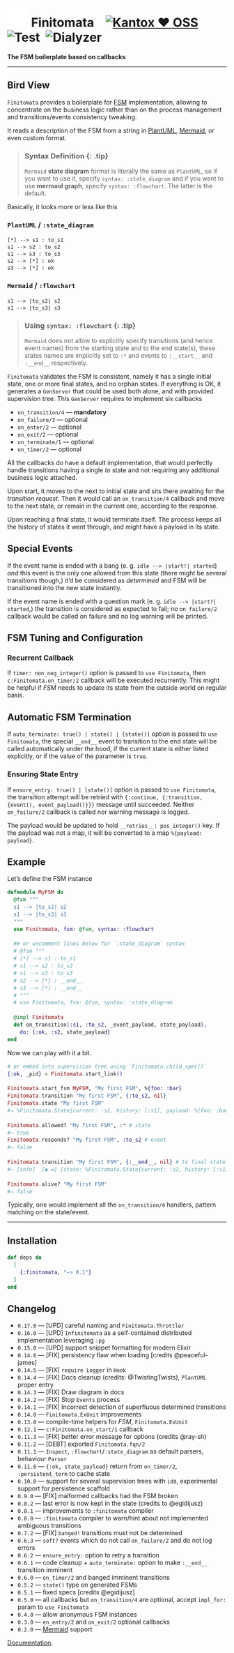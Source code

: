 # ![Finitomata](https://raw.githubusercontent.com/am-kantox/finitomata/master/stuff/finitomata-48x48.png) Finitomata    [![Kantox ❤ OSS](https://img.shields.io/badge/❤-kantox_oss-informational.svg)](https://kantox.com/)  ![Test](https://github.com/am-kantox/finitomata/workflows/Test/badge.svg)  ![Dialyzer](https://github.com/am-kantox/finitomata/workflows/Dialyzer/badge.svg)

**The FSM boilerplate based on callbacks**

---

## Bird View

`Finitomata` provides a boilerplate for [FSM](https://en.wikipedia.org/wiki/Finite-state_machine) implementation, allowing to concentrate on the business logic rather than on the process management and transitions/events consistency tweaking.

It reads a description of the FSM from a string in [PlantUML](https://plantuml.com/en/state-diagram), [Mermaid](https://mermaid.live), or even custom format. 

> ### Syntax Definition {: .tip}
>
> `Mermaid` **state diagram** format is literally the same as `PlantUML`, so if you want to use it, specify `syntax: :state_diagram` and
> if you want to use **mermaid graph**, specify `syntax: :flowchart`. The latter is the default.

Basically, it looks more or less like this

### `PlantUML` / `:state_diagram`

    [*] --> s1 : to_s1
    s1 --> s2 : to_s2
    s1 --> s3 : to_s3
    s2 --> [*] : ok
    s3 --> [*] : ok

### `Mermaid` / `:flowchart`

    s1 --> |to_s2| s2
    s1 --> |to_s3| s3

> ### Using `syntax: :flowchart` {: .tip}
>
> `Mermaid` does not allow to explicitly specify transitions (and hence event names)
> from the starting state and to the end state(s), these states names are implicitly set to `:*`
> and events to `:__start__` and `:__end__` respectively.

`Finitomata` validates the FSM is consistent, namely it has a single initial state, one or more final states, and no orphan states. If everything is OK, it generates a `GenServer` that could be used both alone, and with provided supervision tree. This `GenServer` requires to implement six callbacks

- `on_transition/4` — **mandatory**
- `on_failure/3` — optional
- `on_enter/2` — optional
- `on_exit/2` — optional
- `on_terminate/1` — optional
- `on_timer/2` — optional

All the callbacks do have a default implementation, that would perfectly handle transitions having a single _to_ state and not requiring any additional business logic attached.

Upon start, it moves to the next to initial state and sits there awaiting for the _transition request_. Then it would call an `on_transition/4` callback and move to the next state, or remain in the current one, according to the response.

Upon reaching a final state, it would terminate itself. The process keeps all the history of states it went through, and might have a payload in its state.

## Special Events

If the event name is ended with a bang (e. g. `idle --> |start!| started`) _and_
this event is the only one allowed from this state (there might be several transitions though,)
it’d be considered as _determined_ and FSM will be transitioned into the new state instantly.

If the event name is ended with a question mark (e. g. `idle --> |start?| started`,)
the transition is considered as expected to fail; no `on_failure/2` callback would
be called on failure and no log warning will be printed.

## FSM Tuning and Configuration

### Recurrent Callback

If `timer: non_neg_integer()` option is passed to `use Finitomata`,
then `c:Finitomata.on_timer/2` callback will be executed recurrently.
This might be helpful if _FSM_ needs to update its state from the outside
world on regular basis.

## Automatic FSM Termination

If `auto_terminate: true() | state() | [state()]` option is passed to `use Finitomata`,
the special `__end__` event to transition to the end state will be called automatically
under the hood, if the current state is either listed explicitly, or if the value of
the parameter is `true`.

### Ensuring State Entry

If `ensure_entry: true() | [state()]` option is passed to `use Finitomata`, the transition
attempt will be retried with `{:continue, {:transition, {event(), event_payload()}}}` message
until succeeded. Neither `on_failure/2` callback is called nor warning message is logged.

The payload would be updated to hold `__retries__: pos_integer()` key. If the payload was not a map,
it will be converted to a map `%{payload: payload}`.

## Example

Let’s define the FSM instance

```elixir
defmodule MyFSM do
  @fsm """
  s1 --> |to_s2| s2
  s1 --> |to_s3| s3
  """
  use Finitomata, fsm: @fsm, syntax: :flowchart

  ## or uncomment lines below for `:state_diagram` syntax
  # @fsm """
  # [*] --> s1 : to_s1
  # s1 --> s2 : to_s2
  # s1 --> s3 : to_s3
  # s2 --> [*] : __end__
  # s3 --> [*] : __end__
  # """
  # use Finitomata, fsm: @fsm, syntax: :state_diagram

  @impl Finitomata
  def on_transition(:s1, :to_s2, _event_payload, state_payload),
    do: {:ok, :s2, state_payload}
end
```

Now we can play with it a bit.

```elixir
# or embed into supervision tree using `Finitomata.child_spec()`
{:ok, _pid} = Finitomata.start_link()

Finitomata.start_fsm MyFSM, "My first FSM", %{foo: :bar}
Finitomata.transition "My first FSM", {:to_s2, nil}
Finitomata.state "My first FSM"                    
#⇒ %Finitomata.State{current: :s2, history: [:s1], payload: %{foo: :bar}}

Finitomata.allowed? "My first FSM", :* # state
#⇒ true
Finitomata.responds? "My first FSM", :to_s2 # event
#⇒ false

Finitomata.transition "My first FSM", {:__end__, nil} # to final state
#⇒ [info]  [◉ ⇄] [state: %Finitomata.State{current: :s2, history: [:s1], payload: %{foo: :bar}}]

Finitomata.alive? "My first FSM"
#⇒ false
```

Typically, one would implement all the `on_transition/4` handlers, pattern matching on the state/event.

---

## Installation

```elixir
def deps do
  [
    {:finitomata, "~> 0.1"}
  ]
end
```

## Changelog

- `0.17.0` — [UPD] careful naming and `Finitomata.Throttler`
- `0.16.0` — [UPD] `Infinitomata` as a self-contained distributed implementation leveraging `:pg`
- `0.15.0` — [UPD] support snippet formatting for modern Elixir
- `0.14.6` — [FIX] persistency flaw when loading [credits @peaceful-james]
- `0.14.5` — [FIX] `require Logger` in `Hook`
- `0.14.4` — [FIX] Docs cleanup (credits: @TwistingTwists), `PlantUML` proper entry
- `0.14.3` — [FIX] Draw diagram in docs
- `0.14.2` — [FIX] Stop `Events` process
- `0.14.1` — [FIX] Incorrect detection of superfluous determined transitions
- `0.14.0` — `Finitomata.ExUnit` improvements
- `0.13.0` — compile-time helpers for _FSM_, `Finitomata.ExUnit`
- `0.12.1` — `c:Finitomata.on_start/1` callback
- `0.11.3` — [FIX] better error message for options (credits @ray-sh)
- `0.11.2` — [DEBT] exported `Finitomata.fqn/2`
- `0.11.1` — `Inspect`, `:flowchart`/`:state_diagram` as default parsers, behaviour `Parser`
- `0.11.0` — `{:ok, state_payload}` return from `on_timer/2`, `:persistent_term` to cache state
- `0.10.0` — support for several supervision trees with `id`s, experimental support for persistence scaffold
- `0.9.0` — [FIX] malformed callbacks had the FSM broken
- `0.8.2` — last error is now kept in the state (credits to @egidijusz)
- `0.8.1` — improvements to `:finitomata` compiler
- `0.8.0` — `:finitomata` compiler to warn/hint about not implemented ambiguous transitions
- `0.7.2` — [FIX] `banged!` transitions must not be determined
- `0.6.3` — `soft?` events which do not call `on_failure/2` and do not log errors
- `0.6.2` — `ensure_entry:` option to retry a transition
- `0.6.1` — code cleanup + `auto_terminate:` option to make `:__end__` transition imminent
- `0.6.0` — `on_timer/2` and banged imminent transitions
- `0.5.2` — `state()` type on generated FSMs
- `0.5.1` — fixed specs [credits @egidijusz]
- `0.5.0` — all callbacks but `on_transition/4` are optional, accept `impl_for:` param to `use Finitomata`
- `0.4.0` — allow anonymous FSM instances
- `0.3.0` — `en_entry/2` and `on_exit/2` optional callbacks
- `0.2.0` — [Mermaid](https://mermaid.live) support

[Documentation](https://hexdocs.pm/finitomata).
